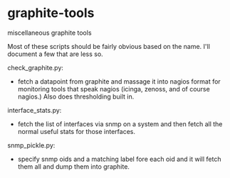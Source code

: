 # graphite-tools
miscellaneous graphite tools


Most of these scripts should be fairly obvious based on the name. I'll document a few that are less so.

check_graphite.py:
- fetch a datapoint from graphite and massage it into nagios format for monitoring tools that speak nagios (icinga, zenoss, and of course nagios.) Also does thresholding built in.

interface_stats.py:
- fetch the list of interfaces via snmp on a system and then fetch all the normal useful stats for those interfaces.

snmp_pickle.py:
- specify snmp oids and a matching label fore each oid and it will fetch them all and dump them into graphite.


